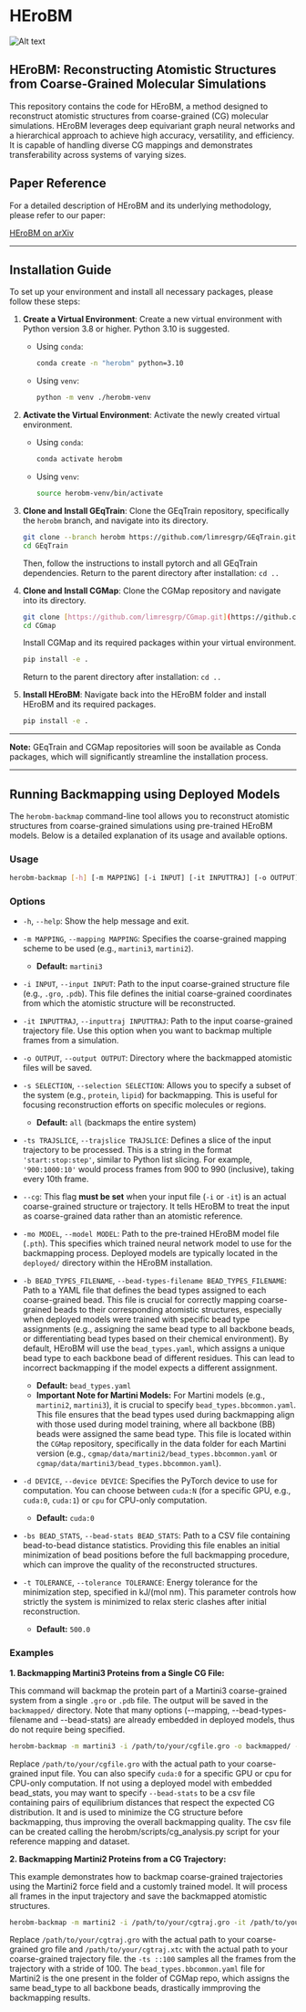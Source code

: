 # HEroBM

![Alt text](logo.svg?raw=true "HEroBM")

## HEroBM: Reconstructing Atomistic Structures from Coarse-Grained Molecular Simulations

This repository contains the code for HEroBM, a method designed to reconstruct atomistic structures from coarse-grained (CG) molecular simulations. HEroBM leverages deep equivariant graph neural networks and a hierarchical approach to achieve high accuracy, versatility, and efficiency. It is capable of handling diverse CG mappings and demonstrates transferability across systems of varying sizes.

## Paper Reference

For a detailed description of HEroBM and its underlying methodology, please refer to our paper:

[HEroBM on arXiv](https://arxiv.org/abs/2404.16911)

---

## Installation Guide

To set up your environment and install all necessary packages, please follow these steps:

1.  **Create a Virtual Environment**:
    Create a new virtual environment with Python version 3.8 or higher. Python 3.10 is suggested.
    * Using `conda`:
        ```bash
        conda create -n "herobm" python=3.10
        ```
    * Using `venv`:
        ```bash
        python -m venv ./herobm-venv
        ```

2.  **Activate the Virtual Environment**:
    Activate the newly created virtual environment.
    * Using `conda`:
        ```bash
        conda activate herobm
        ```
    * Using `venv`:
        ```bash
        source herobm-venv/bin/activate
        ```

3.  **Clone and Install GEqTrain**:
    Clone the GEqTrain repository, specifically the `herobm` branch, and navigate into its directory.
    ```bash
    git clone --branch herobm https://github.com/limresgrp/GEqTrain.git
    cd GEqTrain
    ```
    Then, follow the instructions to install pytorch and all GEqTrain dependencies.
    Return to the parent directory after installation: `cd ..`

4.  **Clone and Install CGMap**:
    Clone the CGMap repository and navigate into its directory.
    ```bash
    git clone [https://github.com/limresgrp/CGmap.git](https://github.com/limresgrp/CGmap.git)
    cd CGmap
    ```
    Install CGMap and its required packages within your virtual environment.
    ```bash
    pip install -e .
    ```
    Return to the parent directory after installation: `cd ..`

5.  **Install HEroBM**:
    Navigate back into the HEroBM folder and install HEroBM and its required packages.
    ```bash
    pip install -e .
    ```

---

**Note:** GEqTrain and CGMap repositories will soon be available as Conda packages, which will significantly streamline the installation process.

---

## Running Backmapping using Deployed Models

The `herobm-backmap` command-line tool allows you to reconstruct atomistic structures from coarse-grained simulations using pre-trained HEroBM models. Below is a detailed explanation of its usage and available options.

### Usage

```bash
herobm-backmap [-h] [-m MAPPING] [-i INPUT] [-it INPUTTRAJ] [-o OUTPUT] [-s SELECTION] [-ts TRAJSLICE] [--cg] [-mo MODEL] [-b BEAD_TYPES_FILENAME] [-d DEVICE] [-bs BEAD_STATS] [-t TOLERANCE]
```

### Options

* `-h`, `--help`: Show the help message and exit.

* `-m MAPPING`, `--mapping MAPPING`:
    Specifies the coarse-grained mapping scheme to be used (e.g., `martini3`, `martini2`).
    * **Default:** `martini3`

* `-i INPUT`, `--input INPUT`:
    Path to the input coarse-grained structure file (e.g., `.gro`, `.pdb`). This file defines the initial coarse-grained coordinates from which the atomistic structure will be reconstructed.

* `-it INPUTTRAJ`, `--inputtraj INPUTTRAJ`:
    Path to the input coarse-grained trajectory file. Use this option when you want to backmap multiple frames from a simulation.

* `-o OUTPUT`, `--output OUTPUT`:
    Directory where the backmapped atomistic files will be saved.

* `-s SELECTION`, `--selection SELECTION`:
    Allows you to specify a subset of the system (e.g., `protein`, `lipid`) for backmapping. This is useful for focusing reconstruction efforts on specific molecules or regions.
    * **Default:** `all` (backmaps the entire system)

* `-ts TRAJSLICE`, `--trajslice TRAJSLICE`:
    Defines a slice of the input trajectory to be processed. This is a string in the format `'start:stop:step'`, similar to Python list slicing. For example, `'900:1000:10'` would process frames from 900 to 990 (inclusive), taking every 10th frame.

* `--cg`:
    This flag **must be set** when your input file (`-i` or `-it`) is an actual coarse-grained structure or trajectory. It tells HEroBM to treat the input as coarse-grained data rather than an atomistic reference.

* `-mo MODEL`, `--model MODEL`:
    Path to the pre-trained HEroBM model file (`.pth`). This specifies which trained neural network model to use for the backmapping process. Deployed models are typically located in the `deployed/` directory within the HEroBM installation.

* `-b BEAD_TYPES_FILENAME`, `--bead-types-filename BEAD_TYPES_FILENAME`:
    Path to a YAML file that defines the bead types assigned to each coarse-grained bead. This file is crucial for correctly mapping coarse-grained beads to their corresponding atomistic structures, especially when deployed models were trained with specific bead type assignments (e.g., assigning the same bead type to all backbone beads, or differentiating bead types based on their chemical environment). By default, HEroBM will use the `bead_types.yaml`, which assigns a unique bead type to each backbone bead of different residues. This can lead to incorrect backmapping if the model expects a different assignment.
    * **Default:** `bead_types.yaml`
    * **Important Note for Martini Models:** For Martini models (e.g., `martini2`, `martini3`), it is crucial to specify `bead_types.bbcommon.yaml`. This file ensures that the bead types used during backmapping align with those used during model training, where all backbone (BB) beads were assigned the same bead type. This file is located within the `CGMap` repository, specifically in the data folder for each Martini version (e.g., `cgmap/data/martini2/bead_types.bbcommon.yaml` or `cgmap/data/martini3/bead_types.bbcommon.yaml`).

* `-d DEVICE`, `--device DEVICE`:
    Specifies the PyTorch device to use for computation. You can choose between `cuda:N` (for a specific GPU, e.g., `cuda:0`, `cuda:1`) or `cpu` for CPU-only computation.
    * **Default:** `cuda:0`

* `-bs BEAD_STATS`, `--bead-stats BEAD_STATS`:
    Path to a CSV file containing bead-to-bead distance statistics. Providing this file enables an initial minimization of bead positions before the full backmapping procedure, which can improve the quality of the reconstructed structures.

* `-t TOLERANCE`, `--tolerance TOLERANCE`:
    Energy tolerance for the minimization step, specified in kJ/(mol nm). This parameter controls how strictly the system is minimized to relax steric clashes after initial reconstruction.
    * **Default:** `500.0`

### Examples

**1. Backmapping Martini3 Proteins from a Single CG File:**

This command will backmap the protein part of a Martini3 coarse-grained system from a single `.gro` or `.pdb` file. The output will be saved in the `backmapped/` directory. Note that many options (--mapping, --bead-types-filename and --bead-stats) are already embedded in deployed models, thus do not require being specified.

```bash
herobm-backmap -m martini3 -i /path/to/your/cgfile.gro -o backmapped/ -s protein -mo deployed/martini3/protein.Sep.2025.pt -d cuda:0
```

Replace `/path/to/your/cgfile.gro` with the actual path to your coarse-grained input file. You can also specify `cuda:0` for a specific GPU or cpu for CPU-only computation.
If not using a deployed model with embedded bead_stats, you may want to specify `--bead-stats` to be a csv file containing pairs of equilibrium distances that respect the expected CG distribution. It and is used to minimize the CG structure before backmapping, thus improving the overall backmapping quality. The csv file can be created calling the herobm/scripts/cg_analysis.py script for your reference mapping and dataset.

**2. Backmapping Martini2 Proteins from a CG Trajectory:**

This example demonstrates how to backmap coarse-grained trajectories using the Martini2 force field and a customly trained model. It will process all frames in the input trajectory and save the backmapped atomistic structures.

```bash
herobm-backmap -m martini2 -i /path/to/your/cgtraj.gro -it /path/to/your/cgtraj.xtc -ts ::100 -o backmapped/ -s protein -mo training/myrun/best_model.pth -d cuda:0 -b bead_types.bbcommon.yaml -bs cgdist.martini2.protein.csv
```

Replace `/path/to/your/cgtraj.gro` with the actual path to your coarse-grained gro file and `/path/to/your/cgtraj.xtc` with the actual path to your coarse-grained trajectory file. the `-ts ::100` samples all the frames from the trajectory with a stride of 100. The `bead_types.bbcommon.yaml` file for Martini2 is the one present in the folder of CGMap repo, which assigns the same bead_type to all backbone beads, drastically immproving the backmapping results.